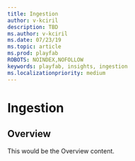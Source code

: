 ```yaml
---
title: Ingestion
author: v-kciril
description: TBD
ms.author: v-kciril
ms.date: 07/23/19    
ms.topic: article
ms.prod: playfab
ROBOTS: NOINDEX,NOFOLLOW
keywords: playfab, insights, ingestion
ms.localizationpriority: medium
---
```


# Ingestion

## Overview

This would be the Overview content.